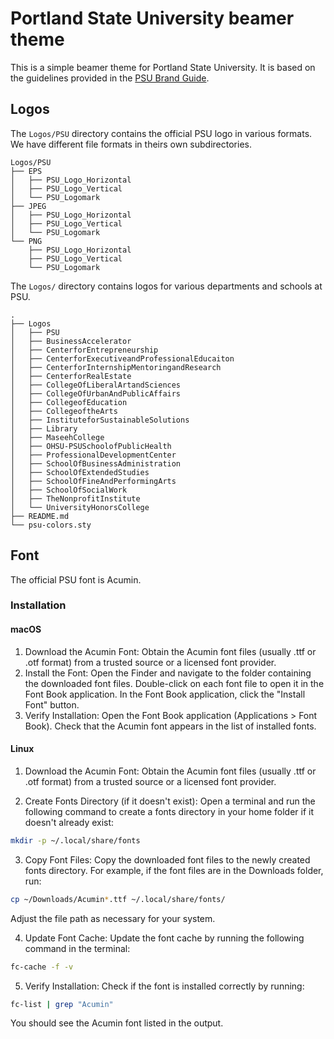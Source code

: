 # Portland State University beamer theme

This is a simple beamer theme for Portland State University. It is based on the
guidelines provided in the
[PSU Brand Guide](https://www.pdx.edu/university-communications/tools-and-templates).

## Logos

The `Logos/PSU` directory contains the official PSU logo in various formats. We
have different file formats in theirs own subdirectories.

```
Logos/PSU
├── EPS
│   ├── PSU_Logo_Horizontal
│   ├── PSU_Logo_Vertical
│   └── PSU_Logomark
├── JPEG
│   ├── PSU_Logo_Horizontal
│   ├── PSU_Logo_Vertical
│   └── PSU_Logomark
└── PNG
    ├── PSU_Logo_Horizontal
    ├── PSU_Logo_Vertical
    └── PSU_Logomark
```

The `Logos/` directory contains logos for various departments and schools at
PSU.

```
.
├── Logos
│   ├── PSU
│   ├── BusinessAccelerator
│   ├── CenterforEntrepreneurship
│   ├── CenterforExecutiveandProfessionalEducaiton
│   ├── CenterforInternshipMentoringandResearch
│   ├── CenterforRealEstate
│   ├── CollegeOfLiberalArtandSciences
│   ├── CollegeOfUrbanAndPublicAffairs
│   ├── CollegeofEducation
│   ├── CollegeoftheArts
│   ├── InstituteforSustainableSolutions
│   ├── Library
│   ├── MaseehCollege
│   ├── OHSU-PSUSchoolofPublicHealth
│   ├── ProfessionalDevelopmentCenter
│   ├── SchoolOfBusinessAdministration
│   ├── SchoolOfExtendedStudies
│   ├── SchoolOfFineAndPerformingArts
│   ├── SchoolOfSocialWork
│   ├── TheNonprofitInstitute
│   └── UniversityHonorsCollege
├── README.md
└── psu-colors.sty
```

## Font

The official PSU font is Acumin.

### Installation

#### macOS

1. Download the Acumin Font: Obtain the Acumin font files (usually .ttf or .otf
   format) from a trusted source or a licensed font provider.
2. Install the Font: Open the Finder and navigate to the folder containing the
   downloaded font files. Double-click on each font file to open it in the Font
   Book application. In the Font Book application, click the "Install Font"
   button.
3. Verify Installation: Open the Font Book application (Applications > Font
   Book). Check that the Acumin font appears in the list of installed fonts.

#### Linux

1. Download the Acumin Font: Obtain the Acumin font files (usually .ttf or .otf
   format) from a trusted source or a licensed font provider.

2. Create Fonts Directory (if it doesn't exist): Open a terminal and run the
   following command to create a fonts directory in your home folder if it
   doesn't already exist:

```bash
mkdir -p ~/.local/share/fonts
```

3. Copy Font Files: Copy the downloaded font files to the newly created fonts
   directory. For example, if the font files are in the Downloads folder, run:

```bash
cp ~/Downloads/Acumin*.ttf ~/.local/share/fonts/
```

Adjust the file path as necessary for your system.

4. Update Font Cache: Update the font cache by running the following command in
   the terminal:

```bash
fc-cache -f -v
```

5. Verify Installation: Check if the font is installed correctly by running:

```bash
fc-list | grep "Acumin"
```

You should see the Acumin font listed in the output.
